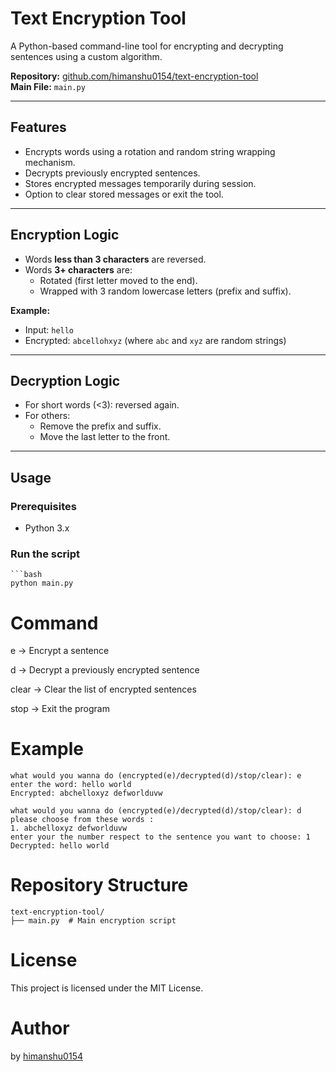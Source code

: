 # Text Encryption Tool

A Python-based command-line tool for encrypting and decrypting sentences using a custom algorithm.

**Repository:** [github.com/himanshu0154/text-encryption-tool](https://github.com/himanshu0154/text-encryption-tool)  
**Main File:** `main.py`

---

## Features

- Encrypts words using a rotation and random string wrapping mechanism.
- Decrypts previously encrypted sentences.
- Stores encrypted messages temporarily during session.
- Option to clear stored messages or exit the tool.

---

## Encryption Logic

- Words **less than 3 characters** are reversed.
- Words **3+ characters** are:
  - Rotated (first letter moved to the end).
  - Wrapped with 3 random lowercase letters (prefix and suffix).

**Example:**
- Input: `hello`
- Encrypted: `abcellohxyz` (where `abc` and `xyz` are random strings)

---

## Decryption Logic

- For short words (<3): reversed again.
- For others:
  - Remove the prefix and suffix.
  - Move the last letter to the front.

---

## Usage

### Prerequisites

- Python 3.x

### Run the script

    ```bash
    python main.py
    
# Command

e → Encrypt a sentence

d → Decrypt a previously encrypted sentence

clear → Clear the list of encrypted sentences

stop → Exit the program

# Example 

    
    what would you wanna do (encrypted(e)/decrypted(d)/stop/clear): e
    enter the word: hello world
    Encrypted: abchelloxyz defworlduvw

    what would you wanna do (encrypted(e)/decrypted(d)/stop/clear): d
    please choose from these words :
    1. abchelloxyz defworlduvw
    enter your the number respect to the sentence you want to choose: 1
    Decrypted: hello world
    

# Repository Structure

    
    text-encryption-tool/
    ├── main.py  # Main encryption script
    

# License

This project is licensed under the MIT License.

# Author

by [himanshu0154](https://github.com/himanshu0154)
